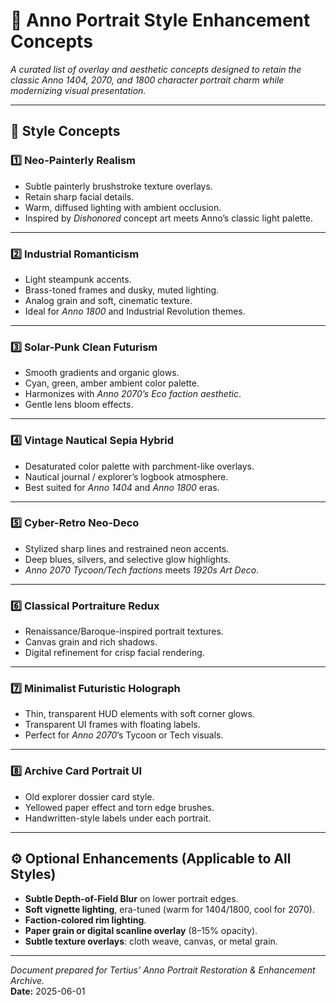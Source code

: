 
# 📖 Anno Portrait Style Enhancement Concepts  

*A curated list of overlay and aesthetic concepts designed to retain the classic Anno 1404, 2070, and 1800 character portrait charm while modernizing visual presentation.*

---

## 🎨 Style Concepts

### **1️⃣ Neo-Painterly Realism**
- Subtle painterly brushstroke texture overlays.
- Retain sharp facial details.
- Warm, diffused lighting with ambient occlusion.
- Inspired by *Dishonored* concept art meets Anno’s classic light palette.

---

### **2️⃣ Industrial Romanticism**
- Light steampunk accents.
- Brass-toned frames and dusky, muted lighting.
- Analog grain and soft, cinematic texture.
- Ideal for *Anno 1800* and Industrial Revolution themes.

---

### **3️⃣ Solar-Punk Clean Futurism**
- Smooth gradients and organic glows.
- Cyan, green, amber ambient color palette.
- Harmonizes with *Anno 2070’s Eco faction aesthetic*.
- Gentle lens bloom effects.

---

### **4️⃣ Vintage Nautical Sepia Hybrid**
- Desaturated color palette with parchment-like overlays.
- Nautical journal / explorer’s logbook atmosphere.
- Best suited for *Anno 1404* and *Anno 1800* eras.

---

### **5️⃣ Cyber-Retro Neo-Deco**
- Stylized sharp lines and restrained neon accents.
- Deep blues, silvers, and selective glow highlights.
- *Anno 2070 Tycoon/Tech factions* meets *1920s Art Deco*.

---

### **6️⃣ Classical Portraiture Redux**
- Renaissance/Baroque-inspired portrait textures.
- Canvas grain and rich shadows.
- Digital refinement for crisp facial rendering.

---

### **7️⃣ Minimalist Futuristic Holograph**
- Thin, transparent HUD elements with soft corner glows.
- Transparent UI frames with floating labels.
- Perfect for *Anno 2070*’s Tycoon or Tech visuals.

---

### **8️⃣ Archive Card Portrait UI**
- Old explorer dossier card style.
- Yellowed paper effect and torn edge brushes.
- Handwritten-style labels under each portrait.

---

## ⚙️ Optional Enhancements (Applicable to All Styles)
- **Subtle Depth-of-Field Blur** on lower portrait edges.
- **Soft vignette lighting**, era-tuned (warm for 1404/1800, cool for 2070).
- **Faction-colored rim lighting**.
- **Paper grain or digital scanline overlay** (8–15% opacity).
- **Subtle texture overlays**: cloth weave, canvas, or metal grain.

---

*Document prepared for Tertius’ Anno Portrait Restoration & Enhancement Archive.*  
**Date:** 2025-06-01  
